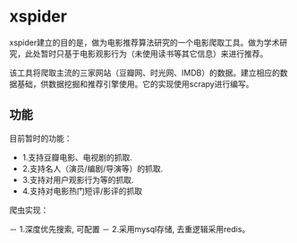 # xspider

xspider建立的目的是，做为电影推荐算法研究的一个电影爬取工具。做为学术研究，此处暂时只基于电影观影行为（未使用读书等其它信息）来进行推荐。

该工具将爬取主流的三家网站（豆瓣网、时光网、IMDB）的数据。建立相应的数据基础，供数据挖掘和推荐引擎使用。它的实现使用scrapy进行编写。

## 功能
目前暂时的功能：

- 1.支持豆瓣电影、电视剧的抓取.
- 2.支持名人（演员/编剧/导演等）的抓取.
- 3.支持对用户观影行为等的抓取.
- 4.支持对电影热门短评/影评的抓取

爬虫实现：

－ 1.深度优先搜索, 可配置
－ 2.采用mysql存储, 去重逻辑采用redis。

